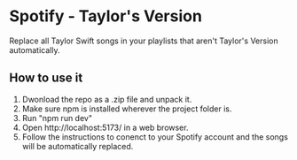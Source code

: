 # Spotify - Taylor's Version

Replace all Taylor Swift songs in your playlists that aren't Taylor's Version automatically.

## How to use it

1. Dwonload the repo as a .zip file and unpack it.
2. Make sure npm is installed wherever the project folder is. 
3. Run "npm run dev"
4. Open http://localhost:5173/ in a web browser.
5. Follow the instructions to conenct to your Spotify account and the songs will be automatically replaced.
